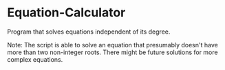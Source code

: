 # Equation-Calculator
Program that solves equations independent of its degree.

Note: The script is able to solve an equation that presumably doesn't have more than two non-integer roots. There might be future solutions for more complex equations.
